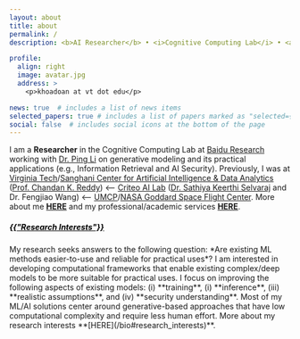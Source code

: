 ```yaml
---
layout: about
title: about
permalink: /
description: <b>AI Researcher</b> • <i>Cognitive Computing Lab</i> • <a href="http://research.baidu.com/">Baidu Research</a> | <b><a href="https://en.wikipedia.org/wiki/M%E1%BB%B9_Tho">Vietnamese</a></b>

profile:
  align: right
  image: avatar.jpg
  address: >
    <p>khoadoan at vt dot edu</p>

news: true  # includes a list of news items
selected_papers: true # includes a list of papers marked as "selected={true}"
social: false  # includes social icons at the bottom of the page
---
```


I am a **Researcher** in the Cognitive Computing Lab at [Baidu Research](http://research.baidu.com/) working with [Dr. Ping Li](http://research.baidu.com/People/index-view?id=111) on generative modeling and its practical applications (e.g., Information Retrieval and AI Security). Previously, I was at [Virginia Tech](https://cs.vt.edu/)/[Sanghani Center for Artificial Intelligence & Data Analytics](https://sanghani.cs.vt.edu/) ([Prof. Chandan K. Reddy](https://people.cs.vt.edu/reddy)) &#10229; [Criteo AI Lab](https://ailab.criteo.com/) ([Dr. Sathiya Keerthi Selvaraj](http://www.keerthis.com/) and Dr. Fengjiao Wang)  &#10229; [UMCP](https://www.cs.umd.edu/)/[NASA Goddard Space Flight Center](https://www.nasa.gov/goddard). More about me **[HERE](/bio)** and my professional/academic services **[HERE](/bio#services)**.

<!-- I received my Ph.D. in Computer Science from [Virginia Polytechnic Institute and State University](cs.vt.edu), and MS in Computer Science from [University of Maryland, College Park](cs.umd.edu). -->

<h5><a href="/bio" style="color:black;">{{"Research Interests"}}</a></h5>
My research seeks answers to the following question: *Are existing ML methods easier-to-use and reliable for practical uses*? I am interested in developing computational frameworks that enable existing complex/deep models to be more suitable for practical uses. I focus on improving the following aspects of existing models: (i) **training**, (i) **inference**, (iii) **realistic assumptions**, and (iv) **security understanding**. Most of my ML/AI solutions center around generative-based approaches that have low computational complexity and require less human effort. More about my research interests **[HERE](/bio#research_interests)**.

<!-- <b>{{ "Information Retrieval and Applications"}}</b>

* Interpretable Graph Similarity Computation via Differentiable Optimal Alignment of Node Embeddings (*SIGIR* 2021 by Doan et al.)
* Efficient Implicit Unsupervised Text Hashing using Adversarial Autoencoder (*WWW* 2020 by Doan et al.)
* Image Hashing by Minimizing Discrete Component-wise Wasserstein Distance (*arxiv* 2021 by Doan et al.)
* Generative Hashing Network (*Under submission* 2021 by Doan et al.)
* EBM Hashing Network (*Under submission* 2021 by Doan et al.)
* Fast Learning-to-Hash Ranking  (*Under submission* 2021 by Doan et al.) -->

<!--* Generative Cooperative Hashing Network (*Under submission* 2021 by Doan et al.) -->
<!--* Fast Neural Learning-to-Hash Ranking under Neural Network based Measures  (*Under submission* 2021 by Doan et al.) -->


<!-- <b>{{ "Generative Models" }}</b>

* Image Generation Via Minimizing Frechet Distance in Discriminator Feature Space (*Under submission* 2021 by Doan et al.)
* Regression via implicit models and optimal transport cost minimization (*arxiv* 2020 by Manchanda et al.)

<b>{{ "AI Backdoor Security with Generative Models" }}</b>

* Backdoor Attack with Imperceptible Input and Latent Modification (*NeurIPS* 2021 by Doan et al.)
* LIRA: Learnable, Imperceptible and Robust Backdoor Attacks (*ICCV* 2021 by Doan et al.) -->
